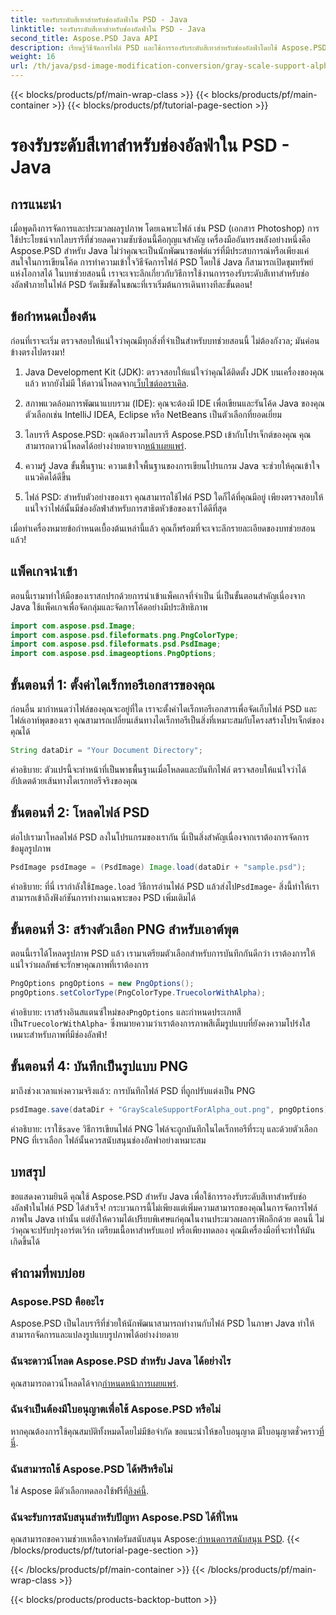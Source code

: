 ```yaml
---
title: รองรับระดับสีเทาสำหรับช่องอัลฟ่าใน PSD - Java
linktitle: รองรับระดับสีเทาสำหรับช่องอัลฟ่าใน PSD - Java
second_title: Aspose.PSD Java API
description: เรียนรู้วิธีจัดการไฟล์ PSD และใช้การรองรับระดับสีเทาสำหรับช่องอัลฟ่าโดยใช้ Aspose.PSD สำหรับ Java ในคำแนะนำทีละขั้นตอนนี้
weight: 16
url: /th/java/psd-image-modification-conversion/gray-scale-support-alpha-channel-psd/
---
```


{{< blocks/products/pf/main-wrap-class >}}
{{< blocks/products/pf/main-container >}}
{{< blocks/products/pf/tutorial-page-section >}}

# รองรับระดับสีเทาสำหรับช่องอัลฟ่าใน PSD - Java

## การแนะนำ

เมื่อพูดถึงการจัดการและประมวลผลรูปภาพ โดยเฉพาะไฟล์ เช่น PSD (เอกสาร Photoshop) การใช้ประโยชน์จากไลบรารีที่ช่วยลดความซับซ้อนนี้คือกุญแจสำคัญ เครื่องมืออันทรงพลังอย่างหนึ่งคือ Aspose.PSD สำหรับ Java ไม่ว่าคุณจะเป็นนักพัฒนาซอฟต์แวร์ที่มีประสบการณ์หรือเพียงแค่สนใจในการเขียนโค้ด การทำความเข้าใจวิธีจัดการไฟล์ PSD โดยใช้ Java ก็สามารถเปิดขุมทรัพย์แห่งโอกาสได้ ในบทช่วยสอนนี้ เราจะเจาะลึกเกี่ยวกับวิธีการใช้งานการรองรับระดับสีเทาสำหรับช่องอัลฟ่าภายในไฟล์ PSD รัดเข็มขัดในขณะที่เราเริ่มต้นการเดินทางทีละขั้นตอน!

## ข้อกำหนดเบื้องต้น

ก่อนที่เราจะเริ่ม ตรวจสอบให้แน่ใจว่าคุณมีทุกสิ่งที่จำเป็นสำหรับบทช่วยสอนนี้ ไม่ต้องกังวล; มันค่อนข้างตรงไปตรงมา!

1.  Java Development Kit (JDK): ตรวจสอบให้แน่ใจว่าคุณได้ติดตั้ง JDK บนเครื่องของคุณแล้ว หากยังไม่มี ให้ดาวน์โหลดจาก[เว็บไซต์ออราเคิล](https://www.oracle.com/java/technologies/javase-jdk11-downloads.html).

2. สภาพแวดล้อมการพัฒนาแบบรวม (IDE): คุณจะต้องมี IDE เพื่อเขียนและรันโค้ด Java ของคุณ ตัวเลือกเช่น IntelliJ IDEA, Eclipse หรือ NetBeans เป็นตัวเลือกที่ยอดเยี่ยม

3.  ไลบรารี Aspose.PSD: คุณต้องรวมไลบรารี Aspose.PSD เข้ากับโปรเจ็กต์ของคุณ คุณสามารถดาวน์โหลดได้อย่างง่ายดายจาก[หน้าเผยแพร่](https://releases.aspose.com/psd/java/).

4. ความรู้ Java ขั้นพื้นฐาน: ความเข้าใจพื้นฐานของการเขียนโปรแกรม Java จะช่วยให้คุณเข้าใจแนวคิดได้ดีขึ้น

5. ไฟล์ PSD: สำหรับตัวอย่างของเรา คุณสามารถใช้ไฟล์ PSD ใดก็ได้ที่คุณมีอยู่ เพียงตรวจสอบให้แน่ใจว่าไฟล์นั้นมีช่องอัลฟ่าสำหรับการสาธิตหัวข้อของเราได้ดีที่สุด

เมื่อทำเครื่องหมายข้อกำหนดเบื้องต้นเหล่านี้แล้ว คุณก็พร้อมที่จะเจาะลึกรายละเอียดของบทช่วยสอนแล้ว!

## แพ็คเกจนำเข้า

ตอนนี้เรามาทำให้มือของเราสกปรกด้วยการนำเข้าแพ็คเกจที่จำเป็น นี่เป็นขั้นตอนสำคัญเนื่องจาก Java ใช้แพ็คเกจเพื่อจัดกลุ่มและจัดการโค้ดอย่างมีประสิทธิภาพ

```java
import com.aspose.psd.Image;
import com.aspose.psd.fileformats.png.PngColorType;
import com.aspose.psd.fileformats.psd.PsdImage;
import com.aspose.psd.imageoptions.PngOptions;
```

## ขั้นตอนที่ 1: ตั้งค่าไดเร็กทอรีเอกสารของคุณ

ก่อนอื่น มากำหนดว่าไฟล์ของคุณจะอยู่ที่ใด เราจะตั้งค่าไดเร็กทอรีเอกสารเพื่อจัดเก็บไฟล์ PSD และไฟล์เอาท์พุตของเรา คุณสามารถเปลี่ยนเส้นทางไดเร็กทอรีเป็นสิ่งที่เหมาะสมกับโครงสร้างโปรเจ็กต์ของคุณได้

```java
String dataDir = "Your Document Directory";
```

คำอธิบาย: ตัวแปรนี้จะทำหน้าที่เป็นพาธพื้นฐานเมื่อโหลดและบันทึกไฟล์ ตรวจสอบให้แน่ใจว่าได้อัปเดตด้วยเส้นทางไดเรกทอรีจริงของคุณ

## ขั้นตอนที่ 2: โหลดไฟล์ PSD

ต่อไปเรามาโหลดไฟล์ PSD ลงในโปรแกรมของเรากัน นี่เป็นสิ่งสำคัญเนื่องจากเราต้องการจัดการข้อมูลรูปภาพ

```java
PsdImage psdImage = (PsdImage) Image.load(dataDir + "sample.psd");
```

 คำอธิบาย: ที่นี่ เรากำลังใช้`Image.load` วิธีการอ่านไฟล์ PSD แล้วส่งไป`PsdImage`- สิ่งนี้ทำให้เราสามารถเข้าถึงฟังก์ชันการทำงานเฉพาะของ PSD เพิ่มเติมได้

## ขั้นตอนที่ 3: สร้างตัวเลือก PNG สำหรับเอาต์พุต

ตอนนี้เราได้โหลดรูปภาพ PSD แล้ว เรามาเตรียมตัวเลือกสำหรับการบันทึกกันดีกว่า เราต้องการให้แน่ใจว่าผลลัพธ์จะรักษาคุณภาพที่เราต้องการ

```java
PngOptions pngOptions = new PngOptions();
pngOptions.setColorType(PngColorType.TruecolorWithAlpha);
```

คำอธิบาย: เราสร้างอินสแตนซ์ใหม่ของ`PngOptions` และกำหนดประเภทสีเป็น`TruecolorWithAlpha`- ซึ่งหมายความว่าเราต้องการภาพสีเต็มรูปแบบที่ยังคงความโปร่งใส เหมาะสำหรับภาพที่มีช่องอัลฟ่า!

## ขั้นตอนที่ 4: บันทึกเป็นรูปแบบ PNG

มาถึงช่วงเวลาแห่งความจริงแล้ว: การบันทึกไฟล์ PSD ที่ถูกปรับแต่งเป็น PNG 

```java
psdImage.save(dataDir + "GrayScaleSupportForAlpha_out.png", pngOptions);
```

 คำอธิบาย: เราใช้`save` วิธีการเขียนไฟล์ PNG ไฟล์จะถูกบันทึกในไดเร็กทอรีที่ระบุ และด้วยตัวเลือก PNG ที่เราเลือก ไฟล์นั้นควรสนับสนุนช่องอัลฟาอย่างเหมาะสม

## บทสรุป

ขอแสดงความยินดี คุณใช้ Aspose.PSD สำหรับ Java เพื่อใช้การรองรับระดับสีเทาสำหรับช่องอัลฟ่าในไฟล์ PSD ได้สำเร็จ! กระบวนการนี้ไม่เพียงแต่เพิ่มความสามารถของคุณในการจัดการไฟล์ภาพใน Java เท่านั้น แต่ยังให้ความได้เปรียบพิเศษแก่คุณในงานประมวลผลกราฟิกอีกด้วย ตอนนี้ ไม่ว่าคุณจะปรับปรุงอาร์ตเวิร์ก เตรียมเนื้อหาสำหรับแอป หรือเพียงทดลอง คุณมีเครื่องมือที่จะทำให้มันเกิดขึ้นได้

## คำถามที่พบบ่อย

### Aspose.PSD คืออะไร
Aspose.PSD เป็นไลบรารีที่ช่วยให้นักพัฒนาสามารถทำงานกับไฟล์ PSD ในภาษา Java ทำให้สามารถจัดการและแปลงรูปแบบรูปภาพได้อย่างง่ายดาย

### ฉันจะดาวน์โหลด Aspose.PSD สำหรับ Java ได้อย่างไร
 คุณสามารถดาวน์โหลดได้จาก[กำหนดหน้าการเผยแพร่](https://releases.aspose.com/psd/java/).

### ฉันจำเป็นต้องมีใบอนุญาตเพื่อใช้ Aspose.PSD หรือไม่
 หากคุณต้องการใช้คุณสมบัติทั้งหมดโดยไม่มีข้อจำกัด ขอแนะนำให้ขอใบอนุญาต มีใบอนุญาตชั่วคราว[ที่นี่](https://purchase.aspose.com/temporary-license/).

### ฉันสามารถใช้ Aspose.PSD ได้ฟรีหรือไม่
 ใช่ Aspose มีตัวเลือกทดลองใช้ฟรีที่[ลิงค์นี้](https://releases.aspose.com/).

### ฉันจะรับการสนับสนุนสำหรับปัญหา Aspose.PSD ได้ที่ไหน
 คุณสามารถขอความช่วยเหลือจากฟอรัมสนับสนุน Aspose:[กำหนดการสนับสนุน PSD](https://forum.aspose.com/c/psd/34).
{{< /blocks/products/pf/tutorial-page-section >}}

{{< /blocks/products/pf/main-container >}}
{{< /blocks/products/pf/main-wrap-class >}}

{{< blocks/products/products-backtop-button >}}
